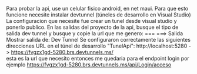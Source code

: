 Para probar la api, use un celular fisico android, en net maui.
Para que esto funcione necesite instalar devtunnel (túneles de desarrollo en Visual Studio)
La configuracion que necesite fue crear un tunel desde visual studio y ponerlo publico. 
En las salidas del proyecto de la api, busque el tipo de salida dev tunnel y busque y copie la url que me genero: ===
===>    Salida
        Mostrar salida de: Dev Tunnel
        Se configuraron correctamente las siguientes direcciones URL en el túnel de desarrollo "TunelApi": 
             http://localhost:5280  ->  https://fvgzx1gd-5280.brs.devtunnels.ms/    
                                              esta es la url que necesito
entonces me quedaria para el endpoint login por ejemplo  https://fvgzx1gd-5280.brs.devtunnels.ms/api/Login/acceso
